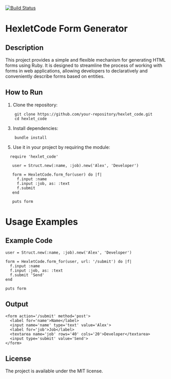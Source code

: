 [![Build Status](https://app.travis-ci.com/AlexandrOlesya/rails-project-63.svg?token=wM9UsPnqWgaioHQh7DDD)](https://app.travis-ci.com/AlexandrOlesya/rails-project-63)

# HexletCode Form Generator

## Description
This project provides a simple and flexible mechanism for generating HTML forms using Ruby. It is designed to streamline the process of working with forms in web applications, allowing developers to declaratively and conveniently describe forms based on entities.

## How to Run

1. Clone the repository:
 ```
     git clone https://github.com/your-repository/hexlet_code.git
     cd hexlet_code
```
3. Install dependencies:
```
    bundle install
```
5. Use it in your project by requiring the module:
 ```
   require 'hexlet_code'

    user = Struct.new(:name, :job).new('Alex', 'Developer')

    form = HexletCode.form_for(user) do |f|
      f.input :name
      f.input :job, as: :text
      f.submit
    end

    puts form
```
# Usage Examples
## Example Code
```
user = Struct.new(:name, :job).new('Alex', 'Developer')

form = HexletCode.form_for(user, url: '/submit') do |f|
  f.input :name
  f.input :job, as: :text
  f.submit 'Send'
end

puts form
```
## Output
```
<form action='/submit' method='post'>
  <label for='name'>Name</label>
  <input name='name' type='text' value='Alex'>
  <label for='job'>Job</label>
  <textarea name='job' rows='40' cols='20'>Developer</textarea>
  <input type='submit' value='Send'>
</form>
```
## License
The project is available under the MIT license.
